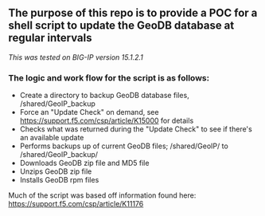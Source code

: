 ## The purpose of this repo is to provide a POC for a shell script to update the GeoDB database at regular intervals

_This was tested on BIG-IP version 15.1.2.1_

### The logic and work flow for the script is as follows:

* Create a directory to backup GeoDB database files, /shared/GeoIP_backup
* Force an "Update Check" on demand, see https://support.f5.com/csp/article/K15000 for details
* Checks what was returned during the "Update Check" to see if there's an available update
* Performs backups up of current GeoDB files; /shared/GeoIP/ to /shared/GeoIP_backup/
* Downloads GeoDB zip file and MD5 file
* Unzips GeoDB zip file
* Installs GeoDB rpm files


Much of the script was based off information found here: https://support.f5.com/csp/article/K11176
